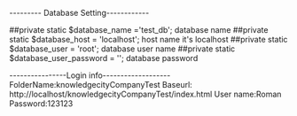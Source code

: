 
--------- Database Setting------------

##private static $database_name ='test_db';       database name
##private static $database_host = 'localhost';    host name it's localhost
##private static $database_user = 'root';         database user name
##private static $database_user_password = '';    database  password

----------------Login info-------------------
    FolderName:knowledgecityCompanyTest
    Baseurl: http://localhost/knowledgecityCompanyTest/index.html
    User name:Roman
    Password:123123
